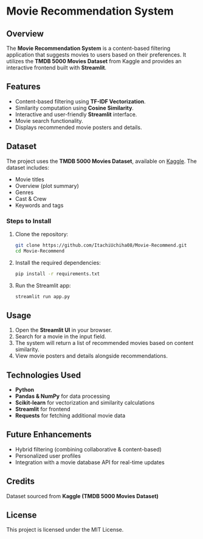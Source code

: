 # Movie Recommendation System

## Overview
The **Movie Recommendation System** is a content-based filtering application that suggests movies to users based on their preferences. It utilizes the **TMDB 5000 Movies Dataset** from Kaggle and provides an interactive frontend built with **Streamlit**.

## Features
- Content-based filtering using **TF-IDF Vectorization**.
- Similarity computation using **Cosine Similarity**.
- Interactive and user-friendly **Streamlit** interface.
- Movie search functionality.
- Displays recommended movie posters and details.

## Dataset
The project uses the **TMDB 5000 Movies Dataset**, available on [Kaggle](https://www.kaggle.com/datasets/tmdb/tmdb-movie-metadata). The dataset includes:
- Movie titles
- Overview (plot summary)
- Genres
- Cast & Crew
- Keywords and tags

### Steps to Install
1. Clone the repository:
   ```bash
   git clone https://github.com/ItachiUchiha08/Movie-Recommend.git
   cd Movie-Recommend
   ```
2. Install the required dependencies:
   ```bash
   pip install -r requirements.txt
   ```
3. Run the Streamlit app:
   ```bash
   streamlit run app.py
   ```

## Usage
1. Open the **Streamlit UI** in your browser.
2. Search for a movie in the input field.
3. The system will return a list of recommended movies based on content similarity.
4. View movie posters and details alongside recommendations.


## Technologies Used
- **Python**
- **Pandas & NumPy** for data processing
- **Scikit-learn** for vectorization and similarity calculations
- **Streamlit** for frontend
- **Requests** for fetching additional movie data

## Future Enhancements
- Hybrid filtering (combining collaborative & content-based)
- Personalized user profiles
- Integration with a movie database API for real-time updates

## Credits
Dataset sourced from **Kaggle (TMDB 5000 Movies Dataset)**

## License
This project is licensed under the MIT License.

